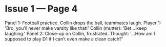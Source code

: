 # Issue 1 — Page 4

Panel 1: Football practice. Collin drops the ball, teammates laugh. Player 1: 'Bro, you’ll never make varsity like that!' Collin (mutter): 'Bet… keep laughing.'
Panel 2: Close-up on Collin, frustrated. Thought: '…How am I supposed to play D1 if I can’t even make a clean catch?'
